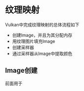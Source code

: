 # 纹理映射
Vulkan中完成纹理映射的总体流程如下
- 创建Image，并且为其分配内存
- 用纹理图片填充Image
- 创建采样器
- 通过采样器从Image中提取颜色

## Image创建
前面用于